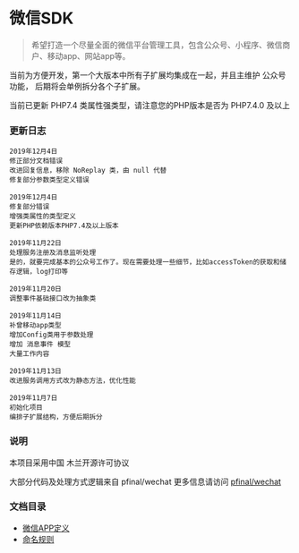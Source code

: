 微信SDK
===
>希望打造一个尽量全面的微信平台管理工具，包含公众号、小程序、微信商户、移动app、网站app等。


当前为方便开发，第一个大版本中所有子扩展均集成在一起，并且主维护 公众号 功能， 后期将会单例拆分各个子扩展。

当前已更新 PHP7.4 类属性强类型，请注意您的PHP版本是否为 PHP7.4.0 及以上


### 更新日志

    2019年12月4日
    修正部分文档错误
    改进回复信息，移除 NoReplay 类，由 null 代替
    修复部分参数类型定义错误

    2019年12月4日
    修复部分错误
    增强类属性的类型定义
    更新PHP依赖版本PHP7.4及以上版本

    2019年11月22日
    处理服务注册及消息监听处理
    是的，就要完成基本的公众号工作了。现在需要处理一些细节，比如accessToken的获取和储存逻辑，log打印等

    2019年11月20日
    调整事件基础接口改为抽象类

    2019年11月14日
    补曾移动app类型
    增加Config类用于参数处理
    增加 消息事件 模型
    大量工作内容
    
    2019年11月13日
    改进服务调用方式改为静态方法，优化性能
    
    2019年11月7日
    初始化项目
    编排子扩展结构，方便后期拆分

### 说明 
本项目采用中国 木兰开源许可协议 

大部分代码及处理方式逻辑来自 pfinal/wechat 更多信息请访问 [pfinal/wechat](https://github.com/pfinal/wechat)


### 文档目录
* [微信APP定义](/doc/AppType.md)
* [命名规则](/doc/NamingRules.md)